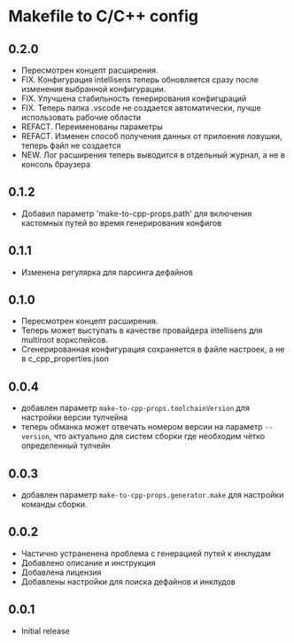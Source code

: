 # Makefile to C/C++ config

## 0.2.0

* Пересмотрен концепт расширения.
* FIX. Конфигурация intellisens теперь обновляется сразу после изменения выбранной конфигурации.
* FIX. Улучшена стабильность генерирования конфигцраций
* FIX. Теперь папка .vscode не создается автоматически, лучше использовать рабочие области
* REFACT. Переименованы параметры
* REFACT. Изменен способ получения данных от прилоения ловушки, теперь файл не создается
* NEW. Лог расширения теперь выводится в отдельный журнал, а не в консоль браузера

## 0.1.2

* Добавил параметр 'make-to-cpp-props.path' для включения кастомных путей во время генерирования конфигов

## 0.1.1

* Изменена регулярка для парсинга дефайнов

## 0.1.0

* Пересмотрен концепт расширения.
* Теперь может выступать в качестве провайдера intellisens для multiroot воркспейсов. 
* Сгенерированная конфигурация сохраняется в файле настроек, а не в c_cpp_properties.json

## 0.0.4

* добавлен параметр `make-to-cpp-props.toolchainVersion` для настройки версии тулчейна
* теперь обманка может отвечать номером версии на параметр `--version`, что актуально для систем сборки где необходим чётко определенный тулчейн

## 0.0.3

* добавлен параметр `make-to-cpp-props.generator.make` для настройки команды сборки.

## 0.0.2

* Частично устраненена проблема с генерацией путей к инклудам
* Добавлено описание и инструкция
* Добавлена лицензия
* Добавлены настройки для поиска дефайнов и инклудов

## 0.0.1

* Initial release
